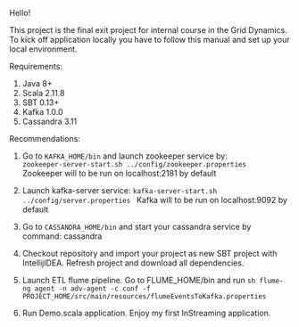 Hello! 

This project is the final exit project for internal course in the Grid Dynamics.
To kick off application locally you have to follow this manual and set up your local environment.

Requirements:

1. Java 8+ 
2. Scala 2.11.8
2. SBT 0.13+ 
3. Kafka 1.0.0 
4. Cassandra 3.11

Recommendations: 

1. Go to `KAFKA_HOME/bin` and launch zookeeper service by:  
`zookeeper-server-start.sh ../config/zookeeper.properties `
Zookeeper will to be run on localhost:2181 by default

2. Launch kafka-server service:
`kafka-server-start.sh ../config/server.properties `
Kafka will to be run on localhost:9092 by default

3. Go to `CASSANDRA_HOME/bin` and start your cassandra service by command:
cassandra

4. Checkout repository and import your project as new SBT project with IntellijIDEA. 
Refresh project and download all dependencies. 

5. Launch ETL flume pipeline. Go to FLUME_HOME/bin and run
`sh flume-ng agent -n adv-agent -c conf -f PROJECT_HOME/src/main/resources/flumeEventsToKafka.properties`

6. Run Demo.scala application. Enjoy my first InStreaming application.


